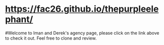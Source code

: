 # https://fac26.github.io/thepurpleelephant/

#Welcome to Iman and Derek's agency page, please click on the link above to check it out. Feel free to clone and review.
